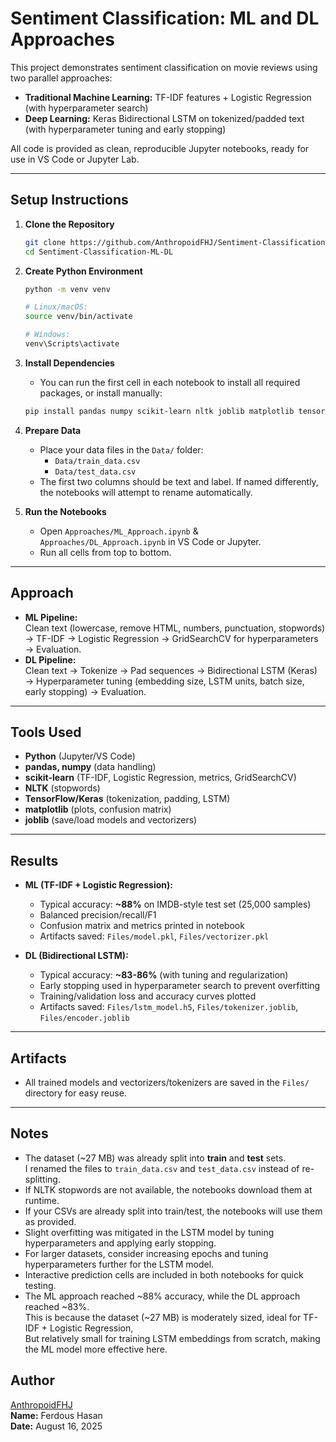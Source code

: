 # Sentiment Classification: ML and DL Approaches

This project demonstrates sentiment classification on movie reviews using two parallel approaches:
- **Traditional Machine Learning:** TF-IDF features + Logistic Regression (with hyperparameter search)
- **Deep Learning:** Keras Bidirectional LSTM on tokenized/padded text (with hyperparameter tuning and early stopping)

All code is provided as clean, reproducible Jupyter notebooks, ready for use in VS Code or Jupyter Lab.

---

## Setup Instructions

1. **Clone the Repository**
    ```bash
    git clone https://github.com/AnthropoidFHJ/Sentiment-Classification-ML-DL
    cd Sentiment-Classification-ML-DL
    ```

2. **Create Python Environment**
    ```bash
    python -m venv venv

    # Linux/macOS:
    source venv/bin/activate
    
    # Windows:
    venv\Scripts\activate
    ```

3. **Install Dependencies**
    - You can run the first cell in each notebook to install all required packages, or install manually:
    ```bash
    pip install pandas numpy scikit-learn nltk joblib matplotlib tensorflow
    ```

4. **Prepare Data**
    - Place your data files in the `Data/` folder:
        - `Data/train_data.csv`
        - `Data/test_data.csv`
    - The first two columns should be text and label. If named differently, the notebooks will attempt to rename automatically.

5. **Run the Notebooks**
    - Open `Approaches/ML_Approach.ipynb` & `Approaches/DL_Approach.ipynb` in VS Code or Jupyter.
    - Run all cells from top to bottom.

---

## Approach

- **ML Pipeline:**  
  Clean text (lowercase, remove HTML, numbers, punctuation, stopwords) → TF-IDF → Logistic Regression → GridSearchCV for hyperparameters → Evaluation.
- **DL Pipeline:**  
  Clean text → Tokenize → Pad sequences → Bidirectional LSTM (Keras) → Hyperparameter tuning (embedding size, LSTM units, batch size, early stopping) → Evaluation.

---

## Tools Used

- **Python** (Jupyter/VS Code)
- **pandas, numpy** (data handling)
- **scikit-learn** (TF-IDF, Logistic Regression, metrics, GridSearchCV)
- **NLTK** (stopwords)
- **TensorFlow/Keras** (tokenization, padding, LSTM)
- **matplotlib** (plots, confusion matrix)
- **joblib** (save/load models and vectorizers)

---

## Results

- **ML (TF-IDF + Logistic Regression):**
    - Typical accuracy: **~88%** on IMDB-style test set (25,000 samples)
    - Balanced precision/recall/F1
    - Confusion matrix and metrics printed in notebook
    - Artifacts saved: `Files/model.pkl`, `Files/vectorizer.pkl`

- **DL (Bidirectional LSTM):**
    - Typical accuracy: **~83-86%** (with tuning and regularization)
    - Early stopping used in hyperparameter search to prevent overfitting
    - Training/validation loss and accuracy curves plotted
    - Artifacts saved: `Files/lstm_model.h5`, `Files/tokenizer.joblib`, `Files/encoder.joblib`

---

## Artifacts

- All trained models and vectorizers/tokenizers are saved in the `Files/` directory for easy reuse.

---

## Notes

- The dataset (~27 MB) was already split into **train** and **test** sets.  
  I renamed the files to `train_data.csv` and `test_data.csv` instead of re-splitting.  
- If NLTK stopwords are not available, the notebooks download them at runtime.  
- If your CSVs are already split into train/test, the notebooks will use them as provided.  
- Slight overfitting was mitigated in the LSTM model by tuning hyperparameters and applying early stopping.  
- For larger datasets, consider increasing epochs and tuning hyperparameters further for the LSTM model.  
- Interactive prediction cells are included in both notebooks for quick testing.
- The ML approach reached ~88% accuracy, while the DL approach reached ~83%.  
  This is because the dataset (~27 MB) is moderately sized, ideal for TF-IDF + Logistic Regression,  
  But relatively small for training LSTM embeddings from scratch, making the ML model more effective here.

## Author

[AnthropoidFHJ](https://github.com/AnthropoidFHJ)  
**Name:** Ferdous Hasan  
**Date:** August 16, 2025